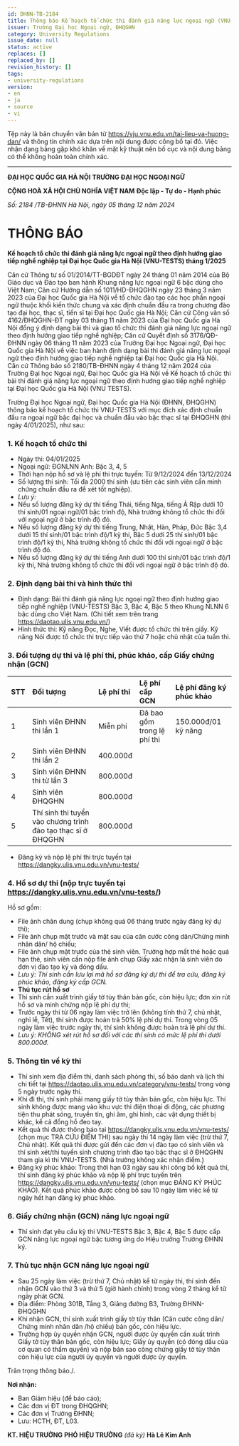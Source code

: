 ```yaml
---
id: DHNN-TB-2184
title: Thông báo Kế hoạch tổ chức thi đánh giá năng lực ngoại ngữ (VNU-TESTS)
issuer: Trường Đại học Ngoại ngữ, ĐHQGHN
category: University Regulations
issue_date: null
status: active
replaces: []
replaced_by: []
revision_history: []
tags:
- university-regulations
version:
- en
- ja
- source
- vi
---
```

Tệp này là bản chuyển văn bản từ https://vju.vnu.edu.vn/tai-lieu-va-huong-dan/ và thông tin chính xác dựa trên nội dung được công bố tại đó.
Việc nhận dạng bảng gặp khó khăn về mặt kỹ thuật nên bố cục và nội dung bảng có thể không hoàn toàn chính xác.

---

**ĐẠI HỌC QUỐC GIA HÀ NỘI**
**TRƯỜNG ĐẠI HỌC NGOẠI NGỮ**

**CỘNG HOÀ XÃ HỘI CHỦ NGHĨA VIỆT NAM**
**Độc lập - Tự do - Hạnh phúc**

*Số: 2184 /TB-ĐHNN*
*Hà Nội, ngày 05 tháng 12 năm 2024*

# THÔNG BÁO
**Kế hoạch tổ chức thi đánh giá năng lực ngoại ngữ theo định hướng giao tiếp nghề nghiệp tại Đại học Quốc gia Hà Nội (VNU-TESTS) tháng 1/2025**

Căn cứ Thông tư số 01/2014/TT-BGDĐT ngày 24 tháng 01 năm 2014 của Bộ Giáo dục và Đào tạo ban hành Khung năng lực ngoại ngữ 6 bậc dùng cho Việt Nam;
Căn cứ Hướng dẫn số 1011/HD-ĐHQGHN ngày 23 tháng 3 năm 2023 của Đại học Quốc gia Hà Nội về tổ chức đào tạo các học phần ngoại ngữ thuộc khối kiến thức chung và xác định chuẩn đầu ra trong chương đào tạo đại học, thạc sĩ, tiến sĩ tại Đại học Quốc gia Hà Nội;
Căn cứ Công văn số 4162/ĐHQGHN-ĐT ngày 03 tháng 11 năm 2023 của Đại học Quốc gia Hà Nội đồng ý định dạng bài thi và giao tổ chức thi đánh giá năng lực ngoại ngữ theo định hướng giao tiếp nghề nghiệp;
Căn cứ Quyết định số 3176/QĐ-ĐHNN ngày 06 tháng 11 năm 2023 của Trường Đại học Ngoại ngữ, Đại học Quốc gia Hà Nội về việc ban hành định dạng bài thi đánh giá năng lực ngoại ngữ theo định hướng giao tiếp nghề nghiệp tại Đại học Quốc gia Hà Nội.
Căn cứ Thông báo số 2180/TB-ĐHNN ngày 4 tháng 12 năm 2024 của Trường Đại học Ngoại ngữ, Đại học Quốc gia Hà Nội về Kế hoạch tổ chức thi bài thi đánh giá năng lực ngoại ngữ theo định hướng giao tiếp nghề nghiệp tại Đại học Quốc gia Hà Nội (VNU TESTS).

Trường Đại học Ngoại ngữ, Đại học Quốc gia Hà Nội (ĐHNN, ĐHQGHN) thông báo kế hoạch tổ chức thi VNU-TESTS với mục đích xác định chuẩn đầu ra ngoại ngữ bậc đại học và chuẩn đầu vào bậc thạc sĩ tại ĐHQGHN (thi ngày 4/01/2025), như sau:

### 1. Kế hoạch tổ chức thi
- Ngày thi: 04/01/2025
- Ngoại ngữ:
ĐGNLNN Anh: Bậc 3, 4, 5
- Thời hạn nộp hồ sơ và lệ phí thi trực tuyến: Từ 9/12/2024 đến 13/12/2024
- Số lượng thí sinh: Tối đa 2000 thí sinh (ưu tiên các sinh viên cần minh chứng chuẩn đầu ra để xét tốt nghiệp).
- *Lưu ý:*
- Nếu số lượng đăng ký dự thi tiếng Thái, tiếng Nga, tiếng Ả Rập dưới 10 thí sinh/01 ngoại ngữ/01 bậc trình độ, Nhà trường không tổ chức thi đối với ngoại ngữ ở bậc trình độ đó.
- Nếu số lượng đăng ký dự thi tiếng Trung, Nhật, Hàn, Pháp, Đức Bậc 3,4 dưới 15 thí sinh/01 bậc trình độ/1 kỳ thi, Bậc 5 dưới 25 thí sinh/01 bậc trình độ/1 kỳ thi, Nhà trường không tổ chức thi đối với ngoại ngữ ở bậc trình độ đó.
- Nếu số lượng đăng ký dự thi tiếng Anh dưới 100 thí sinh/01 bậc trình độ/1 kỳ thi, Nhà trường không tổ chức thi đối với ngoại ngữ ở bậc trình độ đó.

### 2. Định dạng bài thi và hình thức thi
- Định dạng: Bài thi đánh giá năng lực ngoại ngữ theo định hướng giao tiếp nghề nghiệp (VNU-TESTS) Bậc 3, Bậc 4, Bậc 5 theo Khung NLNN 6 bậc dùng cho Việt Nam. (Chi tiết xem trên trang https://daotao.ulis.vnu.edu.vn/)
- Hình thức thi: Kỹ năng Đọc, Nghe, Viết được tổ chức thi trên giấy. Kỹ năng Nói được tổ chức thi trực tiếp vào thứ 7 hoặc chủ nhật của tuần thi.

### 3. Đối tượng dự thi và lệ phí thi, phúc khảo, cấp Giấy chứng nhận (GCN)

| STT | Đối tượng | Lệ phí thi | Lệ phí cấp GCN | Lệ phí đăng ký phúc khảo |
| :-- | :--- | :--- | :--- | :--- |
| 1 | Sinh viên ĐHNN thi lần 1 | Miễn phí | Đã bao gồm trong lệ phí thi | 150.000đ/01 kỹ năng |
| 2 | Sinh viên ĐHNN thi lần 2 | 400.000đ | | |
| 3 | Sinh viên ĐHNN thi từ lần 3 | 800.000đ | | |
| 4 | Sinh viên ĐHQGHN | 800.000đ | | |
| 5 | Thí sinh thi tuyển vào chương trình đào tạo thạc sĩ ở ĐHQGHN | 800.000đ | | |

- Đăng ký và nộp lệ phí thi trực tuyến tại https://dangky.ulis.vnu.edu.vn/vnu-tests/

### 4. Hồ sơ dự thi (nộp trực tuyến tại https://dangky.ulis.vnu.edu.vn/vnu-tests/)
Hồ sơ gồm:
- File ảnh chân dung (chụp không quá 06 tháng trước ngày đăng ký dự thi);
- File ảnh chụp mặt trước và mặt sau của căn cước công dân/Chứng minh nhân dân/ hộ chiếu;
- File ảnh chụp mặt trước của thẻ sinh viên. Trường hợp mất thẻ hoặc quá hạn thẻ, sinh viên cần nộp file ảnh chụp Giấy xác nhận là sinh viên do đơn vị đào tạo ký và đóng dấu.
- *Lưu ý: Thí sinh cần lưu lại mã hồ sơ đăng ký dự thi để tra cứu, đăng ký phúc khảo, đăng ký cấp GCN.*
- **Thủ tục rút hồ sơ**
- Thí sinh cần xuất trình giấy tờ tùy thân bản gốc, còn hiệu lực; đơn xin rút hồ sơ và minh chứng nộp lệ phí dự thi;
- Trước ngày thi từ 06 ngày làm việc trở lên (không tính thứ 7, chủ nhật, nghỉ lễ, Tết), thí sinh được hoàn trả 50% lệ phí dự thi. Trong vòng 05 ngày làm việc trước ngày thi, thí sinh không được hoàn trả lệ phí dự thi.
- *Lưu ý: KHÔNG xét rút hồ sơ đối với các thí sinh có mức lệ phí thi dưới 800.000đ.*

### 5. Thông tin về kỳ thi
- Thí sinh xem địa điểm thi, danh sách phòng thi, số báo danh và lịch thi chi tiết tại https://daotao.ulis.vnu.edu.vn/category/vnu-tests/ trong vòng 5 ngày trước ngày thi.
- Khi đi thi, thí sinh phải mang giấy tờ tùy thân bản gốc, còn hiệu lực. Thí sinh không được mang vào khu vực thi điện thoại di động, các phương tiện thu phát sóng, truyền tin, ghi âm, ghi hình, các vật dụng thiết bị khác, kể cả đồng hồ đeo tay.
- Kết quả thi được thông báo tại https://dangky.ulis.vnu.edu.vn/vnu-tests/ (chọn mục TRA CỨU ĐIỂM THI) sau ngày thi 14 ngày làm việc (trừ thứ 7, Chủ nhật). Kết quả thi được gửi đến các đơn vị đào tạo có sinh viên và thí sinh xét/thi tuyển sinh chương trình đào tạo bậc thạc sĩ ở ĐHQGHN tham gia kì thi VNU-TESTS. (Nhà trường không xác nhận điểm.)
- Đăng ký phúc khảo: Trong thời hạn 03 ngày sau khi công bố kết quả thi, thí sinh đăng ký phúc khảo và nộp lệ phí trực tuyến trên https://dangky.ulis.vnu.edu.vn/vnu-tests/ (chọn mục ĐĂNG KÝ PHÚC KHẢO). Kết quả phúc khảo được công bố sau 10 ngày làm việc kể từ ngày hết hạn đăng ký phúc khảo.

### 6. Giấy chứng nhận (GCN) năng lực ngoại ngữ
- Thí sinh đạt yêu cầu kỳ thi VNU-TESTS Bậc 3, Bậc 4, Bậc 5 được cấp GCN năng lực ngoại ngữ bậc tương ứng do Hiệu trưởng Trường ĐHNN ký.

### 7. Thủ tục nhận GCN năng lực ngoại ngữ
- Sau 25 ngày làm việc (trừ thứ 7, Chủ nhật) kể từ ngày thi, thí sinh đến nhận GCN vào thứ 3 và thứ 5 (giờ hành chính) trong vòng 2 tháng kể từ ngày phát GCN.
- Địa điểm: Phòng 301B, Tầng 3, Giảng đường B3, Trường ĐHNN-ĐHQGHN
- Khi nhận GCN, thí sinh xuất trình giấy tờ tùy thân (Căn cước công dân/ Chứng minh nhân dân /hộ chiếu) bản gốc, còn hiệu lực.
- Trường hợp ủy quyền nhận GCN, người được ủy quyền cần xuất trình Giấy tờ tùy thân bản gốc, còn hiệu lực; Giấy ủy quyền (có đóng dấu của cơ quan có thẩm quyền) và nộp bản sao công chứng giấy tờ tùy thân còn hiệu lực của người ủy quyền và người được ủy quyền.

Trân trọng thông báo./.

**Nơi nhận:**
- Ban Giám hiệu (để báo cáo);
- Các đơn vị ĐT trong ĐHQGHN;
- Các đơn vị Trường ĐHNN;
- Lưu: HCTH, ĐT, L03.

**KT. HIỆU TRƯỞNG**
**PHÓ HIỆU TRƯỞNG**
*(đã ký)*
**Hà Lê Kim Anh**